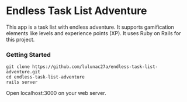 # Endless Task List Adventure

This app is a task list with endless adventure. It supports gamification elements like levels and experience points (XP). It uses Ruby on Rails for this project.

### Getting Started

```
git clone https://github.com/lulunac27a/endless-task-list-adventure.git
cd endless-task-list-adventure
rails server
```

Open localhost:3000 on your web server.